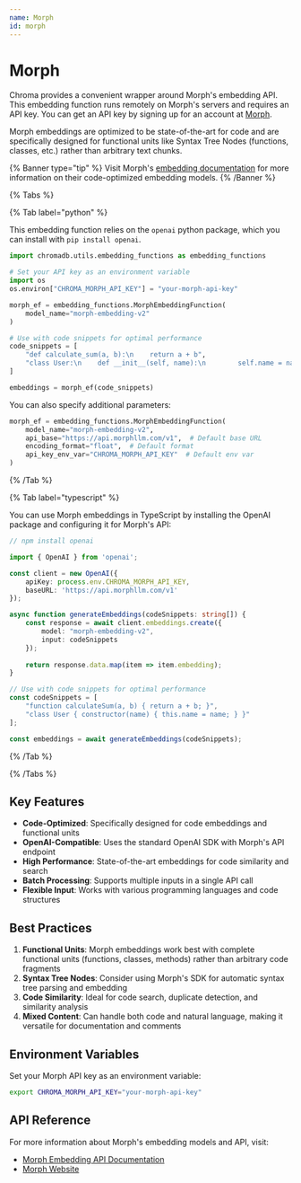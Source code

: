 ```yaml
---
name: Morph
id: morph
---
```


# Morph

Chroma provides a convenient wrapper around Morph's embedding API. This embedding function runs remotely on Morph's servers and requires an API key. You can get an API key by signing up for an account at [Morph](https://morphllm.com/).

Morph embeddings are optimized to be state-of-the-art for code and are specifically designed for functional units like Syntax Tree Nodes (functions, classes, etc.) rather than arbitrary text chunks.

{% Banner type="tip" %}
Visit Morph's [embedding documentation](https://docs.morphllm.com/api-reference/endpoint/embedding) for more information on their code-optimized embedding models.
{% /Banner %}

{% Tabs %}

{% Tab label="python" %}

This embedding function relies on the `openai` python package, which you can install with `pip install openai`.

```python
import chromadb.utils.embedding_functions as embedding_functions

# Set your API key as an environment variable
import os
os.environ["CHROMA_MORPH_API_KEY"] = "your-morph-api-key"

morph_ef = embedding_functions.MorphEmbeddingFunction(
    model_name="morph-embedding-v2"
)

# Use with code snippets for optimal performance
code_snippets = [
    "def calculate_sum(a, b):\n    return a + b",
    "class User:\n    def __init__(self, name):\n        self.name = name"
]

embeddings = morph_ef(code_snippets)
```

You can also specify additional parameters:

```python
morph_ef = embedding_functions.MorphEmbeddingFunction(
    model_name="morph-embedding-v2",
    api_base="https://api.morphllm.com/v1",  # Default base URL
    encoding_format="float",  # Default format
    api_key_env_var="CHROMA_MORPH_API_KEY"  # Default env var
)
```

{% /Tab %}

{% Tab label="typescript" %}

You can use Morph embeddings in TypeScript by installing the OpenAI package and configuring it for Morph's API:

```typescript
// npm install openai

import { OpenAI } from 'openai';

const client = new OpenAI({
    apiKey: process.env.CHROMA_MORPH_API_KEY,
    baseURL: 'https://api.morphllm.com/v1'
});

async function generateEmbeddings(codeSnippets: string[]) {
    const response = await client.embeddings.create({
        model: "morph-embedding-v2",
        input: codeSnippets
    });
    
    return response.data.map(item => item.embedding);
}

// Use with code snippets for optimal performance
const codeSnippets = [
    "function calculateSum(a, b) { return a + b; }",
    "class User { constructor(name) { this.name = name; } }"
];

const embeddings = await generateEmbeddings(codeSnippets);
```

{% /Tab %}

{% /Tabs %}

## Key Features

- **Code-Optimized**: Specifically designed for code embeddings and functional units
- **OpenAI-Compatible**: Uses the standard OpenAI SDK with Morph's API endpoint
- **High Performance**: State-of-the-art embeddings for code similarity and search
- **Batch Processing**: Supports multiple inputs in a single API call
- **Flexible Input**: Works with various programming languages and code structures

## Best Practices

1. **Functional Units**: Morph embeddings work best with complete functional units (functions, classes, methods) rather than arbitrary code fragments
2. **Syntax Tree Nodes**: Consider using Morph's SDK for automatic syntax tree parsing and embedding
3. **Code Similarity**: Ideal for code search, duplicate detection, and similarity analysis
4. **Mixed Content**: Can handle both code and natural language, making it versatile for documentation and comments

## Environment Variables

Set your Morph API key as an environment variable:

```bash
export CHROMA_MORPH_API_KEY="your-morph-api-key"
```

## API Reference

For more information about Morph's embedding models and API, visit:
- [Morph Embedding API Documentation](https://docs.morphllm.com/api-reference/endpoint/embedding)
- [Morph Website](https://morphllm.com/) 